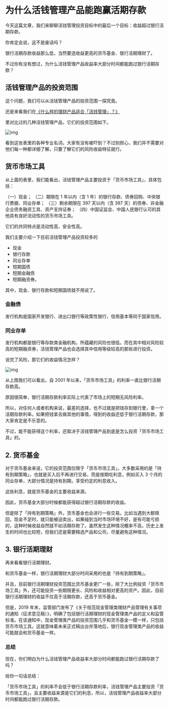 # 为什么活钱管理产品能跑赢活期存款



今天这篇文章，我们来聊聊活钱管理投资目标中的最后一个目标：收益超过银行活期存款。



你肯定会说，这不是废话吗？

银行活期存款收益那么低，当然要选收益更高的货币基金、银行活期理财了。



不过你有没有想过，为什么活钱管理产品收益率大部分时间都能跑过银行活期存款？



## 活钱管理产品的投资范围

这个问题，我们可以从活钱管理产品的投资范围一探究竟。

还是来看我们在[《什么样的理财产品适合「活钱管理」？》](https://youzhiyouxing.cn/n/skeleton/spare/root/25/focus/26)

里对比过的几种活钱管理产品，它们的投资范围如下。

![img](https://asset.youzhiyouxing.cn/image/2021/01/03/01EV4F33BPPHF2AX0CP4H99KXP.png?x-oss-process=image/resize,w_1280,limit_1)

看到这张表里的各种专业名词，大家有没有被吓到？不过别担心，我们并不需要对他们每一种都详细了解，只要了解它们的风险收益特征就行。



## 货币市场工具

从上面的表里，我们能看出，活钱管理产品主要投资于「货币市场工具」，具体包括：

（一）现金；
（二）期限在 1 年以内（含 1 年）的银行存款、债券回购、中央银行票据、同业存单；
（三）剩余期限在 397 天以内（含 397 天）的债券、非金融企业债务融资工具、资产支持证券；
（四）中国证监会、中国人民银行认可的其他具有良好流动性的货币市场工具。

它们的共同特点是流动性高、安全性高。

我们主要介绍一下目前活钱管理产品投资较多的

- 现金
- 银行存款
- 同业存单
- 短期国债
- 短期金融债
- 短期融资券。



其中，现金、银行存款和短期国债就不用说了。

### 金融债

发行机构是国家开发银行、进出口银行等政策性银行，信用基本等同于国家信用。

### 同业存单

发行机构都是银行等存款类金融机构，所蕴藏的风险也很低。而在其中相对风险较高的短期融资券，活钱管理产品也会选择其中信用等级较高的那些进行投资。



说完了风险，那它们的收益情况怎样？

![img](https://asset.youzhiyouxing.cn/image/2021/01/03/01EV4F5A8EP7Y30B3Y75Q7R22A.png?x-oss-process=image/resize,w_1280,limit_1)



从上图我们可以看出，自 2001 年以来，「货币市场工具」的利率一直比银行活期存款高。

原因很简单，银行活期存款利率实际上代表了市场上的短期无风险利率。

所以，对任何人或者机构来说，最差的选择，也不过就是把钱存到银行里，拿一个活期存款利率。如果把钱拿去做其他的事情，得到的收益还低于银行活期存款，那大家肯定是不乐意的。

不过，能不能获得这个利率，还取决于活钱管理产品到底是怎么投资「货币市场工具」的。



## 2. 货币基金

对于货币基金来说，它的投资范围仅限于「货币市场工具」，大多数采用的是「持有到期策略」，也就是买入后不再进行交易，而是按期吃利息，例如买入 3 个月的同业存单，大部分情况是持有到期，享受约定的利息收入。

这些利息，就是货币基金的主要收益来源。

因此，货币基金大部分时候都能获得超过银行活期存款的收益。

但是除了「持有到期策略」外，货币基金也会进行一些交易。比如当遇到大额赎回，现金不足时，就只能被迫卖出，如果碰到当时市场环境不好，是有可能亏损的，这种时候收益自然就不如活期存款了。虽然发生这种情况概率不高，历史上发生的时间也比较短，但我们还是需要精选产品和公司，尽量避免这种情况。



## 3. 银行活期理财

再来看看银行活期理财。

和货币基金一样，银行活期理财大部分时间采用的也是「持有到期策略」。

并且，目前银行活期理财投资范围比货币基金更广一些，除了大比例投资「货币市场工具」外，还可能投资一些期限更长、风险和收益相对更高的资产。因此，目前银行活期理财的收益不仅高于活期存款，还高于货币基金。

但是，2019 年末，监管部门发布了《关于规范现金管理类理财产品管理有关事项的通知（征求意见稿）》，明确了包括银行活期理财的现金管理类产品的定义和监管标准。在该通知中，现金管理类产品的投资范围几乎和货币基金一模一样，只包括货币市场工具。这就意味着未来正式稿出台并落地后，银行现金管理类产品的收益可能就会和货币基金一样。

### 总结

现在，你们明白为什么活钱管理产品收益率大部分时间都能跑过银行活期存款了吗？

给你一句话总结：

「货币市场工具」的利率不会低于银行活期存款利率，活钱管理产品主要投资「货币市场工具」，且主要收益来源是它们的利息，所以，活钱管理产品收益率大部分时间都能跑过银行活期存款。